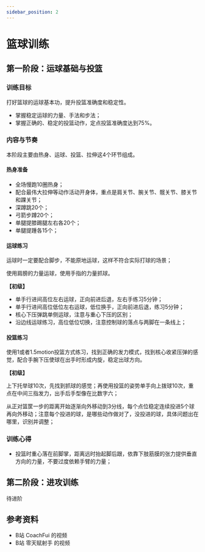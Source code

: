 ```yaml
---
sidebar_position: 2
---
```


# 篮球训练

## 第一阶段：运球基础与投篮

### 训练目标

打好篮球的运球基本功，提升投篮准确度和稳定性。

- 掌握稳定运球的力量、手法和步法；
- 掌握正确的、稳定的投篮动作，定点投篮准确度达到75%。

### 内容与节奏

本阶段主要由热身、运球、投篮、拉伸这4个环节组成。

#### 热身准备

- 全场慢跑10圈热身；
- 配合最伟大拉伸等动作活动开身体，重点是肩关节、腕关节、髋关节、膝关节和踝关节；
- 深蹲跳20个；
- 弓箭步蹲20个；
- 单腿提膝踢腿左右各20个；
- 单腿提踵各15个；

#### 运球练习

运球时一定要配合脚步，不能原地运球，这样不符合实际打球的场景；

使用肩膀的力量运球，使用手指的力量抓球。

**【初级】**

- 单手行进间高位左右运球，正向前进后退，左右手练习5分钟；
- 单手行进间高位低位左右运球，低位换手，正向前进后退，练习5分钟；
- 核心下压弹跳单侧运球，注意与重心下压的区别；
- 沿边线运球练习，高位低位切换，注意控制球的落点与两脚在一条线上；

#### 投篮练习

使用1或者1.5motion投篮方式练习，找到正确的发力模式，找到核心收紧压弹的感觉，配合手腕下压使球在出手时形成内旋，稳定出球方向。

**【初级】**

上下托举球10次，先找到抓球的感觉；再使用投篮的姿势单手向上拨球10次，重点在中间三指发力，出手后手型像在比数字六；

从正对篮筐一步的距离开始逐渐向外移动到3分线，每个点位稳定连续投进5个球再向外移动；注意每个投进的球，是哪些动作做对了，没投进的球，具体问题出在哪里，识别并调整；

### 训练心得

- 投篮时重心落在前脚掌，距离远时抬起脚后跟，依靠下肢筋膜的张力提供垂直方向的力量，不要过度依赖手臂的力量；

## 第二阶段：进攻训练

待进阶

## 参考资料

- B站 CoachFui 的视频
- B站 零天赋射手 的视频
